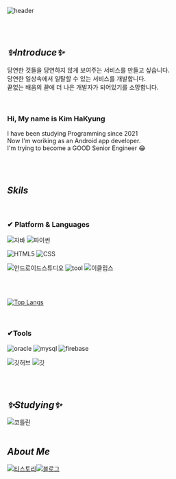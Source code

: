  ![header](https://capsule-render.vercel.app/api?type=waving&color=auto&height=300&section=header&text=Hi%20There💃&fontSize=90&desc=it's%20Hakyung&descAlign=55&descAlignY=65&animation=blink)


 <br/><br/>
 
 ## _✨Introduce✨_ 
 
  당연한 것들을 당연하지 않게 보여주는 서비스를 만들고 싶습니다.<br/>
  당연한 일상속에서 일탈할 수 있는 서비스를 개발합니다. <br/>
  끝없는 배움의 끝에 더 나은 개발자가 되어있기를 소망합니다. 

 <br/>
 
 ### Hi, My name is Kim HaKyung 
  I have been studying Programming since 2021 <br/>
  Now I'm woriking as an Android app developer.<br/>
  I'm trying to become a GOOD Senior Engineer 😂 <br/> 
  
  <!-- I enjoy swimming, watch movie and also traveling--> 
  
  

 <br/><br/>
 
 ## _Skils_ 

 <br/>
 
 ### ✔ Platform & Languages
 

![자바](https://img.shields.io/badge/java-007396?style=for-the-badge&logo=java&logoColor=white) ![파이썬](https://img.shields.io/badge/python-3776AB?style=for-the-badge&logo=python&logoColor=white)

![HTML5](https://img.shields.io/badge/html5-E34F26?style=for-the-badge&logo=html5&logoColor=white) ![CSS](https://img.shields.io/badge/css-1572B6?style=for-the-badge&logo=css3&logoColor=white)

![안드로이드스튜디오](https://img.shields.io/badge/Android%20Studio-3DDC84?style=for-the-badge&logo=Android&logoColor=white)
![tool](https://img.shields.io/badge/spring-6DB33F?style=for-the-badge&logo=spring&logoColor=white)
![이클립스](https://img.shields.io/badge/eclipse-2C2255?style=for-the-badge&logo=EclipseIDE&logoColor=white)

<br/><br/>

[![Top Langs](https://github-readme-stats.vercel.app/api/top-langs/?username=harudee&layout=compact)](https://github.com/harudee/github-readme-stats)

<br/>

 ### ✔Tools
![oracle](https://img.shields.io/badge/oracle-F80000?style=for-the-badge&logo=oracle&logoColor=white)
![mysql](https://img.shields.io/badge/mysql-4479A1?style=for-the-badge&logo=mysql&logoColor=white)
![firebase](https://img.shields.io/badge/firebase-FFCA28?style=for-the-badge&logo=firebase&logoColor=white)

![깃허브](https://img.shields.io/badge/github-181717?style=for-the-badge&logo=github&logoColor=white)
![깃](https://img.shields.io/badge/git-F05032?style=for-the-badge&logo=git&logoColor=white)
 
 
 <br/><br/>
 
 ## _✨Studying✨_ 

![코틀린](https://img.shields.io/badge/kotlin-7F52FF?style=for-the-badge&logo=Kotlin&logoColor=white)
 <br/><br/>
 
 ## _About Me_ 
 
[![티스토리](https://img.shields.io/badge/tistory-DD0031?style=for-the-badge&logoColor=white)](https://harudee.tistory.com)[![블로그](https://img.shields.io/badge/develop%20blog-lightgrey?style=for-the-badge&logoColor=white)](https://harudee.tistory.com)


 

<!--

### Hi there 👋
**harudee/harudee** is a ✨ _special_ ✨ repository because its `README.md` (this file) appears on your GitHub profile.

Here are some ideas to get you started:

- 🔭 I’m currently working on ...
- 🌱 I’m currently learning ...
- 👯 I’m looking to collaborate on ...
- 🤔 I’m looking for help with ...
- 💬 Ask me about ...
- 📫 How to reach me: ...
- 😄 Pronouns: ...
- ⚡ Fun fact: ...


-> 해보고 백준 문제해결, 프로그래머스 레벨 추가하기 
-> 포폴 구글드라이브에 올리고 여기 링크걸기

 <div align=center>
 가운데 정렬 태그 </div>
 
 if all you have is hammer then everything looks like a nail
 
 배우는 것은 지혜롭고, 창조하는 것은 신과 같다 -존 갓프리 삭스 

-->

